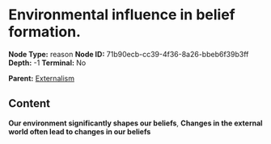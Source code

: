 # Environmental influence in belief formation.

**Node Type:** reason
**Node ID:** 71b90ecb-cc39-4f36-8a26-bbeb6f39b3ff
**Depth:** -1
**Terminal:** No

**Parent:** [Externalism](externalism.md)

## Content

**Our environment significantly shapes our beliefs**, **Changes in the external world often lead to changes in our beliefs**
